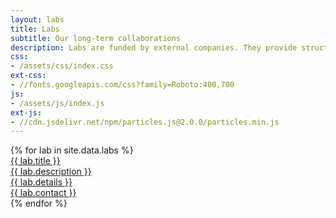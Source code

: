 ```yaml
---
layout: labs
title: Labs
subtitle: Our long-term collaborations
description: Labs are funded by external companies. They provide structure for their strategic collaboration with DiSC researchers and young talents, for PhD research and Master-level research.
css:
- /assets/css/index.css
ext-css:
- //fonts.googleapis.com/css?family=Roboto:400,700
js:
- /assets/js/index.js
ext-js:
- //cdn.jsdelivr.net/npm/particles.js@2.0.0/particles.min.js
---
```


<div id="portfolio-out" class="page-section grey-section">
  <div id="portfolio">
    <div id="shinyapps-big">
      {% for lab in site.data.labs %}
	    <div class="shinyapp" style="width:65rem">
          <a class="applink" href="{{ lab.url }}" target="_blank">
            <img class="appimg" src="{{ site.url }}/assets/img/lab-screenshots/{{ lab.img }}" style="width: {{ lab.img-width }}" alt="" />
            <div class="apptitle">{{ lab.title }}</div>
            <div class="appdesc">{{ lab.description }}</div>
            <div class="appdesc">{{ lab.details }}</div>
            <div class="appdesc">{{ lab.contact }}</div>
          </a>
        </div>
	  {% endfor %}
    </div>
  </div>
</div>
